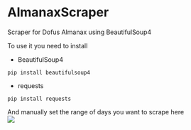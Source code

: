 # AlmanaxScraper
Scraper for Dofus Almanax using BeautifulSoup4

To use it you need to install
* BeautifulSoup4
```
pip install beautifulsoup4
```
* requests
```
pip install requests
```
And manually set the range of days you want to scrape here  
![](https://i.imgur.com/BhF6UsT.png)

